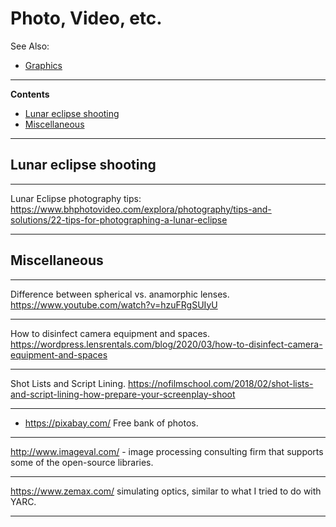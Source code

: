# Photo, Video, etc.

See Also:

  - [Graphics](Graphics.md)

---

**Contents**

  - [Lunar eclipse shooting](PhotoVideo.md#lunar-eclipse-shooting)
  - [Miscellaneous](PhotoVideo.md#miscellaneous)

---

## Lunar eclipse shooting

---

Lunar Eclipse photography tips:
https://www.bhphotovideo.com/explora/photography/tips-and-solutions/22-tips-for-photographing-a-lunar-eclipse


---

## Miscellaneous

---

Difference between spherical vs. anamorphic lenses.
https://www.youtube.com/watch?v=hzuFRgSUIyU

---

How to disinfect camera equipment and spaces.
https://wordpress.lensrentals.com/blog/2020/03/how-to-disinfect-camera-equipment-and-spaces

---

Shot Lists and Script Lining.
https://nofilmschool.com/2018/02/shot-lists-and-script-lining-how-prepare-your-screenplay-shoot

---

- https://pixabay.com/ Free bank of photos.

---

http://www.imageval.com/ - image processing consulting firm that
supports some of the open-source libraries.

---

https://www.zemax.com/ 
simulating optics, similar to what I tried to do with YARC.   

---
